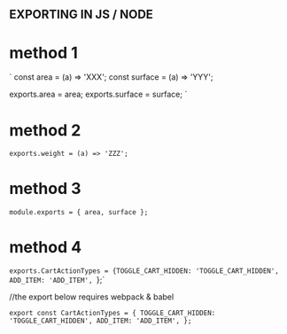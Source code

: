 ## EXPORTING IN JS / NODE

# method 1

`
const area = (a) => 'XXX';
const surface = (a) => 'YYY';

exports.area = area;
exports.surface = surface;
`

# method 2

`exports.weight = (a) => 'ZZZ';`

# method 3

`module.exports = { area, surface };`

# method 4

`exports.CartActionTypes = {TOGGLE_CART_HIDDEN: 'TOGGLE_CART_HIDDEN', ADD_ITEM: 'ADD_ITEM', `};`

//the export below requires webpack & babel

`export const CartActionTypes = { TOGGLE_CART_HIDDEN: 'TOGGLE_CART_HIDDEN', ADD_ITEM: 'ADD_ITEM', };`
